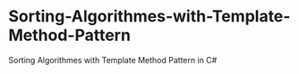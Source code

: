 # Sorting-Algorithmes-with-Template-Method-Pattern
Sorting Algorithmes with Template Method Pattern in C#
